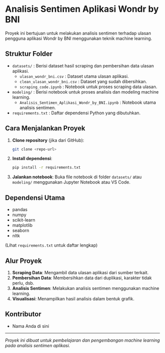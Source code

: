 # Analisis Sentimen Aplikasi Wondr by BNI

Proyek ini bertujuan untuk melakukan analisis sentimen terhadap ulasan pengguna aplikasi Wondr by BNI menggunakan teknik machine learning.

## Struktur Folder

- `datasets/` : Berisi dataset hasil scraping dan pembersihan data ulasan aplikasi.
  - `ulasan_wondr_bni.csv` : Dataset utama ulasan aplikasi.
  - `clean_ulasan_wondr_bni.csv` : Dataset yang sudah dibersihkan.
  - `scraping_code.ipynb` : Notebook untuk proses scraping data ulasan.
- `modeling/` : Berisi notebook untuk proses analisis dan modeling machine learning.
  - `Analisis_Sentimen_Aplikasi_Wondr_by_BNI.ipynb` : Notebook utama analisis sentimen.
- `requirements.txt` : Daftar dependensi Python yang dibutuhkan.

## Cara Menjalankan Proyek

1. **Clone repository** (jika dari GitHub):
   ```bash
   git clone <repo-url>
   ```
2. **Install dependensi**:
   ```bash
   pip install -r requirements.txt
   ```
3. **Jalankan notebook**:
   Buka file notebook di folder `datasets/` atau `modeling/` menggunakan Jupyter Notebook atau VS Code.

## Dependensi Utama

- pandas
- numpy
- scikit-learn
- matplotlib
- seaborn
- nltk

(Lihat `requirements.txt` untuk daftar lengkap)

## Alur Proyek

1. **Scraping Data**: Mengambil data ulasan aplikasi dari sumber terkait.
2. **Pembersihan Data**: Membersihkan data dari duplikasi, karakter tidak perlu, dsb.
3. **Analisis Sentimen**: Melakukan analisis sentimen menggunakan machine learning.
4. **Visualisasi**: Menampilkan hasil analisis dalam bentuk grafik.

## Kontributor

- Nama Anda di sini

---

_Proyek ini dibuat untuk pembelajaran dan pengembangan machine learning pada analisis sentimen aplikasi._
